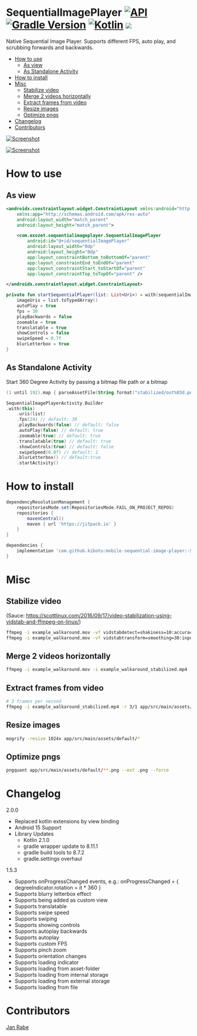 # SequentialImagePlayer [![API](https://img.shields.io/badge/API-21%2B-brightgreen.svg?style=flat)](https://android-arsenal.com/api?level=21) [![Gradle Version](https://img.shields.io/badge/gradle-8.1.1-green.svg)](https://docs.gradle.org/current/release-notes)  [![Kotlin](https://img.shields.io/badge/kotlin-2.1.0-green.svg)](https://kotlinlang.org/) [![](https://jitpack.io/v/kibotu/mobile-sequential-image-player.svg)](https://jitpack.io/#kibotu/mobile-sequential-image-player)

Native Sequential Image Player. Supports different FPS, auto play, and scrubbing forwards and backwards.

<!-- TOC -->
* [How to use](#how-to-use)
  * [As view](#as-view)
  * [As Standalone Activity](#as-standalone-activity)
* [How to install](#how-to-install)
* [Misc](#misc)
  * [Stabilize video](#stabilize-video)
  * [Merge 2 videos horizontally](#merge-2-videos-horizontally)
  * [Extract frames from video](#extract-frames-from-video)
  * [Resize images](#resize-images-)
  * [Optimize pngs](#optimize-pngs)
* [Changelog](#changelog)
* [Contributors](#contributors)
<!-- TOC -->

[![Screenshot](demo.gif)](demo.gif)

[![Screenshot](screenshot.png)](screenshot.png)

# How to use

## As view
```xml
<androidx.constraintlayout.widget.ConstraintLayout xmlns:android="http://schemas.android.com/apk/res/android"
    xmlns:app="http://schemas.android.com/apk/res-auto"
    android:layout_width="match_parent"
    android:layout_height="match_parent">

    <com.exozet.sequentialimageplayer.SequentialImagePlayer
        android:id="@+id/sequentialImagePlayer"
        android:layout_width="0dp"
        android:layout_height="0dp"
        app:layout_constraintBottom_toBottomOf="parent"
        app:layout_constraintEnd_toEndOf="parent"
        app:layout_constraintStart_toStartOf="parent"
        app:layout_constraintTop_toTopOf="parent" />

</androidx.constraintlayout.widget.ConstraintLayout>
```

```kotlin
private fun startSequentialPlayer(list: List<Uri>) = with(sequentialImagePlayer) {
    imageUris = list.toTypedArray()
    autoPlay = true
    fps = 30
    playBackwards = false
    zoomable = true
    translatable = true
    showControls = false
    swipeSpeed = 0.7f
    blurLetterbox = true
}
```

## As Standalone Activity

Start 360 Degree Activity by passing a bitmap file path or a bitmap

```kotlin
(1 until 192).map { parseAssetFile(String.format("stabilized/out%03d.png", it)) }.toTypedArray()

SequentialImagePlayerActivity.Builder
.with(this)
    .uris(list)
    .fps(24) // default: 30
    .playBackwards(false) // default: false
    .autoPlay(false) // default: true
    .zoomable(true) // default: true
    .translatable(true) // default: true
    .showControls(true) // default: false
    .swipeSpeed(0.8f) // default: 1 
    .blurLetterbox() // default:true 
    .startActivity() 
```

# How to install

```groovy
dependencyResolutionManagement {
    repositoriesMode.set(RepositoriesMode.FAIL_ON_PROJECT_REPOS)
    repositories {
        mavenCentral()
        maven { url 'https://jitpack.io' }
    }
}

dependencies {
    implementation 'com.github.kibotu:mobile-sequential-image-player:-SNAPSHOT'
}
```

# Misc

## Stabilize video

(Sauce: https://scottlinux.com/2016/09/17/video-stabilization-using-vidstab-and-ffmpeg-on-linux/)

```sh
ffmpeg -i example_walkaround.mov -vf vidstabdetect=shakiness=10:accuracy=15 -f null -
ffmpeg -i example_walkaround.mov -vf vidstabtransform=smoothing=30:input="transforms.trf" example_walkaround_stabilized.mp4
```

## Merge 2 videos horizontally

```sh
ffmpeg -i example_walkaround.mov -i example_walkaround_stabilized.mp4 -filter_complex "[0:v:0]pad=iw*2:ih[bg]; [bg][1:v:0]overlay=w" merged.mp4
```

## Extract frames from video

```sh
# 3 frames per second
ffmpeg -i example_walkaround_stabilized.mp4 -r 3/1 app/src/main/assets/out%03d.png
```

## Resize images 

```sh
mogrify -resize 1024x app/src/main/assets/default/*
```

## Optimize pngs

```sh
pngquant app/src/main/assets/default/**.png --ext .png --force
```

# Changelog

2.0.0
* Replaced kotlin extensions by view binding
* Android 15 Support
* Library Updates
  * Kotlin 2.1.0 
  * gradle wrapper update to 8.11.1
  * gradle build tools to 8.7.2  
  * gradle.settings overhaul
  
1.5.3
* Supports onProgressChanged events, e.g.: onProgressChanged = { degreeIndicator.rotation = it * 360 }
* Supports blurry letterbox effect
* Supports being added as custom view
* Supports translatable
* Supports swipe speed
* Supports swiping  
* Supports showing controls
* Supports autoplay backwards
* Supports autoplay
* Supports custom FPS 
* Supports pinch zoom
* Supports orientation changes
* Supports loading indicator
* Supports loading from asset-folder
* Supports loading from internal storage
* Supports loading from external storage
* Supports loading from file 

# Contributors

[Jan Rabe](jan.rabe@kibotu.net)